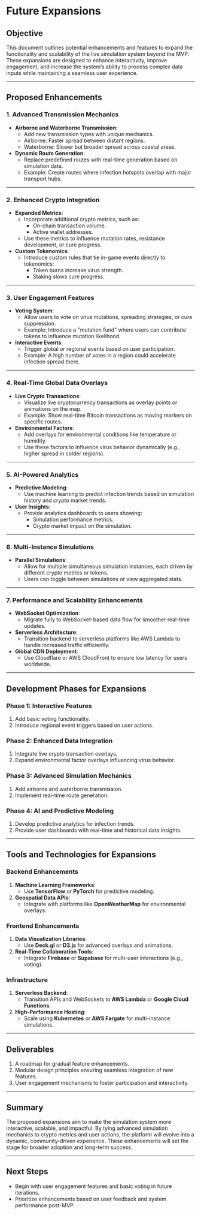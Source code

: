 # Future Expansions

## Objective
This document outlines potential enhancements and features to expand the functionality and scalability of the live simulation system beyond the MVP. These expansions are designed to enhance interactivity, improve engagement, and increase the system’s ability to process complex data inputs while maintaining a seamless user experience.

---

## Proposed Enhancements

### **1. Advanced Transmission Mechanics**
- **Airborne and Waterborne Transmission**:
  - Add new transmission types with unique mechanics.
  - Airborne: Faster spread between distant regions.
  - Waterborne: Slower but broader spread across coastal areas.
- **Dynamic Route Generation**:
  - Replace predefined routes with real-time generation based on simulation data.
  - Example: Create routes where infection hotspots overlap with major transport hubs.

---

### **2. Enhanced Crypto Integration**
- **Expanded Metrics**:
  - Incorporate additional crypto metrics, such as:
    - On-chain transaction volume.
    - Active wallet addresses.
  - Use these metrics to influence mutation rates, resistance development, or cure progress.
- **Custom Tokenomics**:
  - Introduce custom rules that tie in-game events directly to tokenomics:
    - Token burns increase virus strength.
    - Staking slows cure progress.

---

### **3. User Engagement Features**
- **Voting System**:
  - Allow users to vote on virus mutations, spreading strategies, or cure suppression.
  - Example: Introduce a "mutation fund" where users can contribute tokens to influence mutation likelihood.
- **Interactive Events**:
  - Trigger global or regional events based on user participation.
  - Example: A high number of votes in a region could accelerate infection spread there.

---

### **4. Real-Time Global Data Overlays**
- **Live Crypto Transactions**:
  - Visualize live cryptocurrency transactions as overlay points or animations on the map.
  - Example: Show real-time Bitcoin transactions as moving markers on specific routes.
- **Environmental Factors**:
  - Add overlays for environmental conditions like temperature or humidity.
  - Use these factors to influence virus behavior dynamically (e.g., higher spread in colder regions).

---

### **5. AI-Powered Analytics**
- **Predictive Modeling**:
  - Use machine learning to predict infection trends based on simulation history and crypto market trends.
- **User Insights**:
  - Provide analytics dashboards to users showing:
    - Simulation performance metrics.
    - Crypto market impact on the simulation.

---

### **6. Multi-Instance Simulations**
- **Parallel Simulations**:
  - Allow for multiple simultaneous simulation instances, each driven by different crypto metrics or tokens.
  - Users can toggle between simulations or view aggregated stats.

---

### **7. Performance and Scalability Enhancements**
- **WebSocket Optimization**:
  - Migrate fully to WebSocket-based data flow for smoother real-time updates.
- **Serverless Architecture**:
  - Transition backend to serverless platforms like AWS Lambda to handle increased traffic efficiently.
- **Global CDN Deployment**:
  - Use Cloudflare or AWS CloudFront to ensure low latency for users worldwide.

---

## Development Phases for Expansions

### **Phase 1: Interactive Features**
1. Add basic voting functionality.
2. Introduce regional event triggers based on user actions.

### **Phase 2: Enhanced Data Integration**
1. Integrate live crypto transaction overlays.
2. Expand environmental factor overlays influencing virus behavior.

### **Phase 3: Advanced Simulation Mechanics**
1. Add airborne and waterborne transmission.
2. Implement real-time route generation.

### **Phase 4: AI and Predictive Modeling**
1. Develop predictive analytics for infection trends.
2. Provide user dashboards with real-time and historical data insights.

---

## Tools and Technologies for Expansions

### **Backend Enhancements**
1. **Machine Learning Frameworks**:
   - Use **TensorFlow** or **PyTorch** for predictive modeling.
2. **Geospatial Data APIs**:
   - Integrate with platforms like **OpenWeatherMap** for environmental overlays.

### **Frontend Enhancements**
1. **Data Visualization Libraries**:
   - Use **Deck.gl** or **D3.js** for advanced overlays and animations.
2. **Real-Time Collaboration Tools**:
   - Integrate **Firebase** or **Supabase** for multi-user interactions (e.g., voting).

### **Infrastructure**
1. **Serverless Backend**:
   - Transition APIs and WebSockets to **AWS Lambda** or **Google Cloud Functions**.
2. **High-Performance Hosting**:
   - Scale using **Kubernetes** or **AWS Fargate** for multi-instance simulations.

---

## Deliverables
1. A roadmap for gradual feature enhancements.
2. Modular design principles ensuring seamless integration of new features.
3. User engagement mechanisms to foster participation and interactivity.

---

## Summary
The proposed expansions aim to make the simulation system more interactive, scalable, and impactful. By tying advanced simulation mechanics to crypto metrics and user actions, the platform will evolve into a dynamic, community-driven experience. These enhancements will set the stage for broader adoption and long-term success.

---

## Next Steps
- Begin with user engagement features and basic voting in future iterations.
- Prioritize enhancements based on user feedback and system performance post-MVP.

